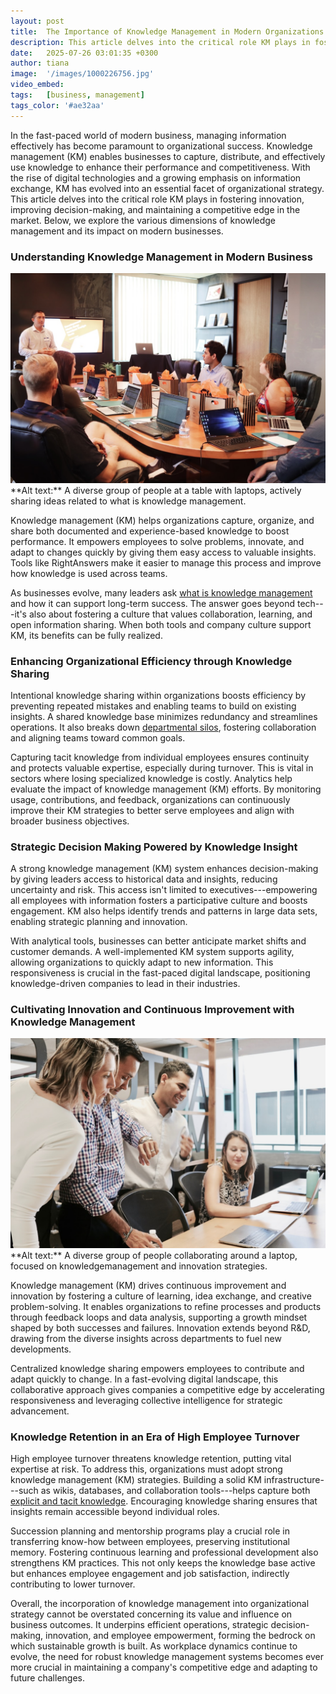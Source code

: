 ```yaml
---
layout: post
title:  The Importance of Knowledge Management in Modern Organizations
description: This article delves into the critical role KM plays in fostering innovation, improving decision-making, and maintaining a competitive edge in the market. Below, we explore the various dimensions of knowledge management and its impact on modern businesses.
date:   2025-07-26 03:01:35 +0300
author: tiana
image:  '/images/1000226756.jpg'
video_embed:
tags:   [business, management]
tags_color: '#ae32aa'
---
```


In the fast-paced world of modern business, managing information effectively has become paramount to organizational success. Knowledge management (KM) enables businesses to capture, distribute, and effectively use knowledge to enhance their performance and competitiveness. With the rise of digital technologies and a growing emphasis on information exchange, KM has evolved into an essential facet of organizational strategy. This article delves into the critical role KM plays in fostering innovation, improving decision-making, and maintaining a competitive edge in the market. Below, we explore the various dimensions of knowledge management and its impact on modern businesses.

### **Understanding Knowledge Management in Modern Business**

<img src="/images/1000226756.jpg" />
**Alt text:** A diverse group of people at a table with laptops, actively sharing ideas related to what is knowledge management.

Knowledge management (KM) helps organizations capture, organize, and share both documented and experience-based knowledge to boost performance. It empowers employees to solve problems, innovate, and adapt to changes quickly by giving them easy access to valuable insights. Tools like RightAnswers make it easier to manage this process and improve how knowledge is used across teams.

As businesses evolve, many leaders ask [what is knowledge management  ](https://uplandsoftware.com/articles/contact-center/what-is-knowledge-management/)and how it can support long-term success. The answer goes beyond tech---it's also about fostering a culture that values collaboration, learning, and open information sharing. When both tools and company culture support KM, its benefits can be fully realized.

### **Enhancing Organizational Efficiency through Knowledge Sharing**

Intentional knowledge sharing within organizations boosts efficiency by preventing repeated mistakes and enabling teams to build on existing insights. A shared knowledge base minimizes redundancy and streamlines operations. It also breaks down [departmental silos](https://hbr.org/2025/03/3-types-of-silos-that-stifle-collaboration-and-how-to-dismantle-them), fostering collaboration and aligning teams toward common goals.

Capturing tacit knowledge from individual employees ensures continuity and protects valuable expertise, especially during turnover. This is vital in sectors where losing specialized knowledge is costly. Analytics help evaluate the impact of knowledge management (KM) efforts. By monitoring usage, contributions, and feedback, organizations can continuously improve their KM strategies to better serve employees and align with broader business objectives.

### **Strategic Decision Making Powered by Knowledge Insight**

A strong knowledge management (KM) system enhances decision-making by giving leaders access to historical data and insights, reducing uncertainty and risk. This access isn't limited to executives---empowering all employees with information fosters a participative culture and boosts engagement. KM also helps identify trends and patterns in large data sets, enabling strategic planning and innovation.

With analytical tools, businesses can better anticipate market shifts and customer demands. A well-implemented KM system supports agility, allowing organizations to quickly adapt to new information. This responsiveness is crucial in the fast-paced digital landscape, positioning knowledge-driven companies to lead in their industries.

### **Cultivating Innovation and Continuous Improvement with Knowledge Management**

<img src="/images/1000226757.jpg" />
**Alt text:** A diverse group of people collaborating around a laptop, focused on knowledgemanagement and innovation strategies.

Knowledge management (KM) drives continuous improvement and innovation by fostering a culture of learning, idea exchange, and creative problem-solving. It enables organizations to refine processes and products through feedback loops and data analysis, supporting a growth mindset shaped by both successes and failures. Innovation extends beyond R&D, drawing from the diverse insights across departments to fuel new developments.

Centralized knowledge sharing empowers employees to contribute and adapt quickly to change. In a fast-evolving digital landscape, this collaborative approach gives companies a competitive edge by accelerating responsiveness and leveraging collective intelligence for strategic advancement.

### **Knowledge Retention in an Era of High Employee Turnover**

High employee turnover threatens knowledge retention, putting vital expertise at risk. To address this, organizations must adopt strong knowledge management (KM) strategies. Building a solid KM infrastructure---such as wikis, databases, and collaboration tools---helps capture both [explicit and tacit knowledge](https://www.researchgate.net/publication/344842754_Tacit_vs_explicit_knowledge_as_antecedents_for_organizational_change). Encouraging knowledge sharing ensures that insights remain accessible beyond individual roles.

Succession planning and mentorship programs play a crucial role in transferring know-how between employees, preserving institutional memory. Fostering continuous learning and professional development also strengthens KM practices. This not only keeps the knowledge base active but enhances employee engagement and job satisfaction, indirectly contributing to lower turnover.

Overall, the incorporation of knowledge management into organizational strategy cannot be overstated concerning its value and influence on business outcomes. It underpins efficient operations, strategic decision-making, innovation, and employee empowerment, forming the bedrock on which sustainable growth is built. As workplace dynamics continue to evolve, the need for robust knowledge management systems becomes ever more crucial in maintaining a company's competitive edge and adapting to future challenges.